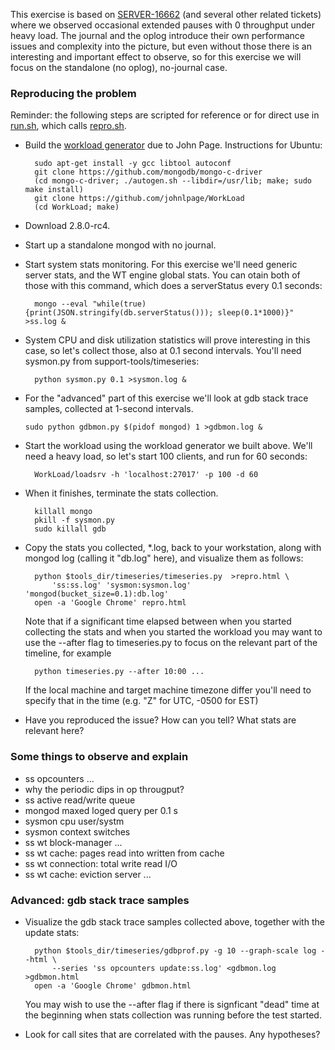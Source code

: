 This exercise is based on
[SERVER-16662](https://jira.mongodb.org/browse/SERVER-16662) (and
several other related tickets) where we observed occasional extended
pauses with 0 throughput under heavy load. The journal and the oplog
introduce their own performance issues and complexity into the
picture, but even without those there is an interesting and important
effect to observe, so for this exercise we will focus on the
standalone (no oplog), no-journal case.


### Reproducing the problem

Reminder: the following steps are scripted for reference or for direct
use in [run.sh](run.sh), which calls [repro.sh](repro.sh).

* Build the [workload
  generator](https://jira.mongodb.org/browse/SERVER-16269?focusedCommentId=788373&page=com.atlassian.jira.plugin.system.issuetabpanels:comment-tabpanel#comment-788373)
  due to John Page. Instructions for Ubuntu:

        sudo apt-get install -y gcc libtool autoconf
        git clone https://github.com/mongodb/mongo-c-driver
        (cd mongo-c-driver; ./autogen.sh --libdir=/usr/lib; make; sudo make install)
        git clone https://github.com/johnlpage/WorkLoad
        (cd WorkLoad; make)

* Download 2.8.0-rc4.

* Start up a standalone mongod with no journal.

* Start system stats monitoring. For this exercise we'll need generic
  server stats, and the WT engine global stats. You can otain both of
  those with this command, which does a serverStatus every 0.1 seconds:

        mongo --eval "while(true) {print(JSON.stringify(db.serverStatus())); sleep(0.1*1000)}" >ss.log &

* System CPU and disk utilization statistics will prove interesting in
  this case, so let's collect those, also at 0.1 second
  intervals. You'll need sysmon.py from support-tools/timeseries:

        python sysmon.py 0.1 >sysmon.log &

* For the "advanced" part of this exercise we'll look at gdb stack
  trace samples, collected at 1-second intervals.

      sudo python gdbmon.py $(pidof mongod) 1 >gdbmon.log &

* Start the workload using the workload generator we built
  above. We'll need a heavy load, so let's start 100 clients, and run
  for 60 seconds:

        WorkLoad/loadsrv -h 'localhost:27017' -p 100 -d 60

* When it finishes, terminate the stats collection.

        killall mongo
        pkill -f sysmon.py
        sudo killall gdb

* Copy the stats you collected, *.log, back to your workstation, along
  with mongod log (calling it "db.log" here), and visualize them as
  follows:

        python $tools_dir/timeseries/timeseries.py  >repro.html \
            'ss:ss.log' 'sysmon:sysmon.log' 'mongod(bucket_size=0.1):db.log'
        open -a 'Google Chrome' repro.html

  Note that if a significant time elapsed between when you started
  collecting the stats and when you started the workload you may want
  to use the --after flag to timeseries.py to focus on the relevant
  part of the timeline, for example

        python timeseries.py --after 10:00 ...

  If the local machine and target machine timezone differ you'll need
  to specify that in the time (e.g. "Z" for UTC, -0500 for EST)

* Have you reproduced the issue? How can you tell? What stats are relevant here?


### Some things to observe and explain

* ss opcounters ...
* why the periodic dips in op througput?
* ss active read/write queue
* mongod maxed loged query per 0.1 s
* sysmon cpu user/systm
* sysmon context switches
* ss wt block-manager ...
* ss wt cache: pages read into written from cache
* ss wt connection: total write read I/O
* ss wt cache: eviction server ...

### Advanced: gdb stack trace samples

* Visualize the gdb stack trace samples collected above, together with
  the update stats:

        python $tools_dir/timeseries/gdbprof.py -g 10 --graph-scale log --html \
            --series 'ss opcounters update:ss.log' <gdbmon.log >gdbmon.html
        open -a 'Google Chrome' gdbmon.html

  You may wish to use the --after flag if there is signficant "dead"
  time at the beginning when stats collection was running before the
  test started.

* Look for call sites that are correlated with the pauses. Any
  hypotheses?
            
